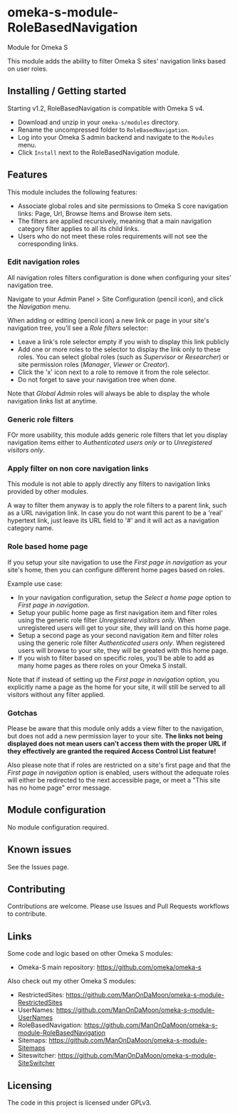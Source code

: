 # omeka-s-module-RoleBasedNavigation
Module for Omeka S

This module adds the ability to filter Omeka S sites' navigation links based on user roles.

## Installing / Getting started

Starting v1.2, RoleBasedNavigation is compatible with Omeka S v4.

* Download and unzip in your `omeka-s/modules` directory.
* Rename the uncompressed folder to `RoleBasedNavigation`.
* Log into your Omeka S admin backend and navigate to the `Modules` menu.
* Click `Install` next to the RoleBasedNavigation module.

## Features

This module includes the following features:

* Associate global roles and site permissions to Omeka S core navigation links: Page, Url, Browse Items and Browse item sets.
* The filters are applied recursively, meaning that a main navigation category filter applies to all its child links.
* Users who do not meet these roles requirements will not see the corresponding links.

### Edit navigation roles

All navigation roles filters configuration is done when configuring your sites' navigation tree.

Navigate to your Admin Panel > Site Configuration (pencil icon), and click the *Navigation* menu.

When adding or editing (pencil icon) a new link or page in your site's navigation tree, you'll see a *Role filters* selector:

* Leave a link's role selector empty if you wish to display this link publicly
* Add one or more roles to the selector to display the link only to these roles. You can select global roles (such as *Supervisor* or *Researcher*) or site permission roles (*Manager*, *Viewer* or *Creator*).
* Click the 'x' icon next to a role to remove it from the role selector.
* Do not forget to save your navigation tree when done.

Note that *Global Admin* roles will always be able to display the whole navigation links list at anytime.

### Generic role filters

FOr more usability, this module adds generic role filters that let you display navigation items either to *Authenticated users only* or to *Unregistered visitors only*.

### Apply filter on non core navigation links

This module is not able to apply directly any filters to navigation links provided by other modules.

A way to filter them anyway is to apply the role filters to a parent link, such as a URL navigation link. In case you do not want this parent to be a 'real' hypertext link, just leave its URL field to '#' and it will act as a navigation category name.

### Role based home page

If you setup your site navigation to use the *First page in navigation* as your site's home, then you can configure different home pages based on roles.

Example use case:

* In your navigation configuration, setup the *Select a home page* option to *First page in navigation*.
* Setup your public home page as first navigation item and filter roles using the generic role filter *Unregistered visitors only*. When unregistered users will get to your site, they will land on this home page.
* Setup a second page as your second navigation item and filter roles using the generic role filter *Authenticated users only*. When registered users will browse to your site, they will be greated with this home page.
* If you wish to filter based on specific roles, you'll be able to add as many home pages as there roles on your Omeka S install.

Note that if instead of setting up the *First page in navigation* option, you explicitly name a page as the home for your site, it will still be served to all visitors without any filter applied.


### Gotchas

Please be aware that this module only adds a view filter to the navigation, but does not add a new permission layer to your site. __The links not being displayed does not mean users can't access them with the proper URL if they effectively are granted the required Access Control List feature!__

Also please note that if roles are restricted on a site's first page and that the *First page in navigation* option is enabled, users without the adequate roles will either be redirected to the next accessible page, or meet a "This site has no home page" error message.

## Module configuration

No module configuration required.

## Known issues

See the Issues page.

## Contributing

Contributions are welcome. Please use Issues and Pull Requests workflows to contribute.

## Links

Some code and logic based on other Omeka S modules:

* Omeka-S main repository: https://github.com/omeka/omeka-s

Also check out my other Omeka S modules:

* RestrictedSites: https://github.com/ManOnDaMoon/omeka-s-module-RestrictedSites
* UserNames: https://github.com/ManOnDaMoon/omeka-s-module-UserNames
* RoleBasedNavigation: https://github.com/ManOnDaMoon/omeka-s-module-RoleBasedNavigation
* Sitemaps: https://github.com/ManOnDaMoon/omeka-s-module-Sitemaps
* Siteswitcher: https://github.com/ManOnDaMoon/omeka-s-module-SiteSwitcher

## Licensing

The code in this project is licensed under GPLv3.
